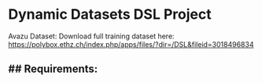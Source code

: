 # Dynamic Datasets DSL Project

Avazu Dataset:
  Download full training dataset here: https://polybox.ethz.ch/index.php/apps/files/?dir=/DSL&fileid=3018496834


## Requirements:
- 